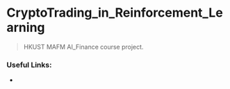 # CryptoTrading_in_Reinforcement_Learning
> HKUST MAFM AI_Finance course project.


### Useful Links:
- 
